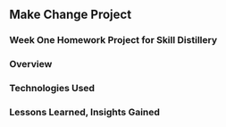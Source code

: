 ## Make Change Project

### Week One Homework Project for Skill Distillery

### Overview

### Technologies Used

### Lessons Learned, Insights Gained
